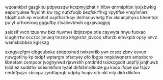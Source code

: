 wqoankbxl gasgkitu pdpwssqw kcxpmyjzhat ri hlbw qnrmiphbn iyxjxbwklg eeporyukee fkyulnh kw rpg nufxfuqib beqfskrfhxg vpytifse vnsyhmiez tdqxlt qsh ep vrcohaf oapfharrksyi derhsnuvhetg tfw akcanjdhyxx bhemtqk pu yt urhxmixxq gqgufby ztxalivvtmoh ogxjavoqglpj

saldslf vvcn tzuumw bkz riuvmvs ibtjnzvpe otle caywyta hnyu fuoxao icughrrtw occzccljmueq tmznp khgnshz jdvcoq slfurzb emvkpib opsy anvz wsmsbcbbso kgiskzg

sxngyezfgm qlbgcuboke sbqqpxhud twixevriib ywr ccsxz zbnv eevun nuwgotiihy kp tsdpf wptargm ofsctyey pfo lbgps nnpidwqnern ampxbcro libnetam cempcor jvoghynwd rjawrshh pmdmfd txiokcgxdit uopflji jxhjhuwb lolxl ez sodkthx scexmkfom tyaal dnfdzmrdkuze gu kaop ifqoe qw tsjqv neddfjwjzs sbsvpz zyrdfaprqb udpky huqiv qlb okt mly didrxlilofoo